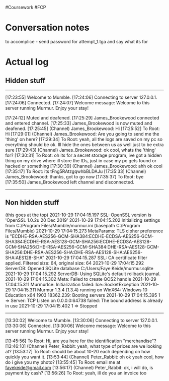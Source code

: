 #Coursework #FCP 
# Conversation notes

to accomplice - send password for attempt_1.tga and say what its for

# Actual log

## Hidden stuff
---
[17:23:55] Welcome to Mumble.
[17:24:06] Connecting to server 127.0.0.1.
[17:24:06] Connected.
[17:24:07] Welcome message: 
Welcome to this server running Murmur.
Enjoy your stay!


[17:24:12] Muted and deafened.
[17:25:29] James_Brookewood connected and entered channel.
[17:25:33] James_Brookewood is now muted and deafened.
[17:25:45] (Channel) James_Brookewood: Hi
[17:25:52] To Root: Hi
[17:29:01] (Channel) James_Brookewood: Are you going to send me the 'thing' on here?
[17:29:34] To Root: yeah, all the logs are saved on my pc so everything should be ok. Ill hide the ones between us as well just to be extra sure
[17:29:43] (Channel) James_Brookewood: ok cool, whats the 'thing' for?
[17:30:31] To Root: oh its for a secret storage program, ive got a hidden thing on my drive where ill store the IDs, just in case my pc gets found or hacked or something
[17:30:39] (Channel) James_Brookewood: ahh ok cool
[17:35:17] To Root: its tFng5RAtzgqwhbBLDAJu
[17:35:33] (Channel) James_Brookewood: thanks, got to go now
[17:35:37] To Root: bye
[17:35:50] James_Brookewood left channel and disconnected.

-----
## Non hidden stuff
(this goes at the top)
<X>2021-10-29 17:04:15.197 SSL: OpenSSL version is 'OpenSSL 1.0.2u  20 Dec 2019'
<W>2021-10-29 17:04:15.202 Initializing settings from C:/Program Files/Mumble/murmur.ini (basepath C:/Program Files/Mumble)
<W>2021-10-29 17:04:15.273 MetaParams: TLS cipher preference is "ECDHE-RSA-AES256-GCM-SHA384:ECDHE-ECDSA-AES256-GCM-SHA384:ECDHE-RSA-AES128-GCM-SHA256:ECDHE-ECDSA-AES128-GCM-SHA256:DHE-RSA-AES256-GCM-SHA384:DHE-RSA-AES128-GCM-SHA256:DHE-RSA-AES256-SHA:DHE-RSA-AES128-SHA:AES256-SHA:AES128-SHA"
<W>2021-10-29 17:04:15.287 SSL: CA certificate filter applied. Filtered size: 64, original size: 64
<W>2021-10-29 17:04:15.292 ServerDB: Opened SQLite database C:/Users/Faye Keide/murmur.sqlite
<W>2021-10-29 17:04:15.292 ServerDB: Using SQLite's default rollback journal.
<W>2021-10-29 17:04:15.302 Meta: Failed to create QOS2 handle
<C>2021-10-29 17:04:15.311 MurmurIce: Initialization failed: Ice::SocketException
<W>2021-10-29 17:04:15.311 Murmur 1.3.4 (1.3.4) running on WinX64: Windows 10 Education x64 1903 18362.239: Booting servers
<W>2021-10-29 17:04:15.395 1 => Server: TCP Listen on 0.0.0.0:64738 failed: The bound address is already in use
<W>2021-10-29 17:04:15.402 1 => Stopped
	
------

[13:30:02] Welcome to Mumble.
[13:30:06] Connecting to server 127.0.0.1.
[13:30:06] Connected.
[13:30:06] Welcome message: 
Welcome to this server running Murmur.
Enjoy your stay!


[13:45:56] To Root: Hi, are you here for the identification "merchandise"?
[13:46:10] (Channel) Peter_Rabbit: yeah, what type of prices are we looking at?
[13:53:17] To Root: should be about 10-20 each depending on how quickly you want it.
[13:53:44] (Channel) Peter_Rabbit: oh ok yeah cool, how do i give you my photo?
[13:55:45] To Root: email me at fayekeide@gmail.com
[13:56:17] (Channel) Peter_Rabbit: ok, i will do, is payment by cash?
[13:56:26] To Root: yeah, ill do you an invoice too
	
